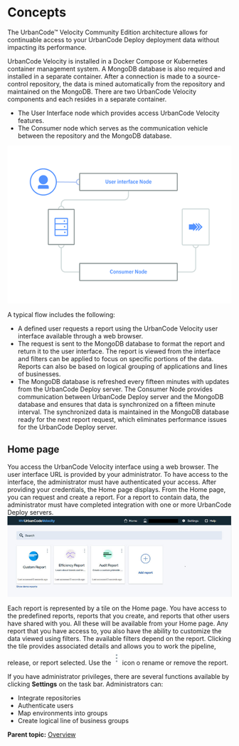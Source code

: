 # Concepts

The UrbanCode™ Velocity Community Edition architecture allows for continuable access to your UrbanCode Deploy deployment data without impacting its performance.

UrbanCode Velocity is installed in a Docker Compose or Kubernetes container management system. A MongoDB database is also required and installed in a separate container. After a connection is made to a source-control repository, the data is mined automatically from the repository and maintained on the MongoDB. There are two UrbanCode Velocity components and each resides in a separate container.

-   The User Interface node which provides access UrbanCode Velocity features.
-   The Consumer node which serves as the communication vehicle between the repository and the MongoDB database.

![](../images/architecture_diagram.png)

A typical flow includes the following:

-   A defined user requests a report using the UrbanCode Velocity user interface available through a web browser.
-   The request is sent to the MongoDB database to format the report and return it to the user interface. The report is viewed from the interface and filters can be applied to focus on specific portions of the data. Reports can also be based on logical grouping of applications and lines of businesses.
-   The MongoDB database is refreshed every fifteen minutes with updates from the UrbanCode Deploy server. The Consumer Node provides communication between UrbanCode Deploy server and the MongoDB database and ensures that data is synchronized on a fifteen minute interval. The synchronized data is maintained in the MongoDB database ready for the next report request, which eliminates performance issues for the UrbanCode Deploy server.

## Home page

You access the UrbanCode Velocity interface using a web browser. The user interface URL is provided by your administrator. To have access to the interface, the administrator must have authenticated your access. After providing your credentials, the Home page displays. From the Home page, you can request and create a report. For a report to contain data, the administrator must have completed integration with one or more UrbanCode Deploy servers. ![UrbanCode Velocity Home page](../images/home_page.jpg)

Each report is represented by a tile on the Home page. You have access to the predefined reports, reports that you create, and reports that other users have shared with you. All these will be available from your Home page. Any report that you have access to, you also have the ability to customize the data viewed using filters. The available filters depend on the report. Clicking the tile provides associated details and allows you to work the pipeline, release, or report selected. Use the ![three horizontal dots icon](../images/horizontaldots.jpg) icon o rename or remove the report.

If you have administrator privileges, there are several functions available by clicking **Settings** on the task bar. Administrators can:

-   Integrate repositories
-   Authenticate users
-   Map environments into groups
-   Create logical line of business groups

**Parent topic:** [Overview](../../com.ibm.uvelocity.doc/topics/c_node_overview.md)


